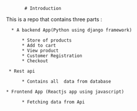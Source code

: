            # Introduction

This is a repo that contains three parts :
 
      * A backend App(Python using django framework)
 
          * Store of products
          * Add to cart
          * View product
          * Customer Registration
          * Checkout
   
     * Rest api
 
          * Contains all  data from database
  
    * Frontend App (Reactjs app using javascript)

          * Fetching data from Api 

